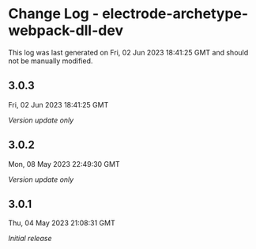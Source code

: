 # Change Log - electrode-archetype-webpack-dll-dev

This log was last generated on Fri, 02 Jun 2023 18:41:25 GMT and should not be manually modified.

## 3.0.3
Fri, 02 Jun 2023 18:41:25 GMT

_Version update only_

## 3.0.2
Mon, 08 May 2023 22:49:30 GMT

_Version update only_

## 3.0.1
Thu, 04 May 2023 21:08:31 GMT

_Initial release_


